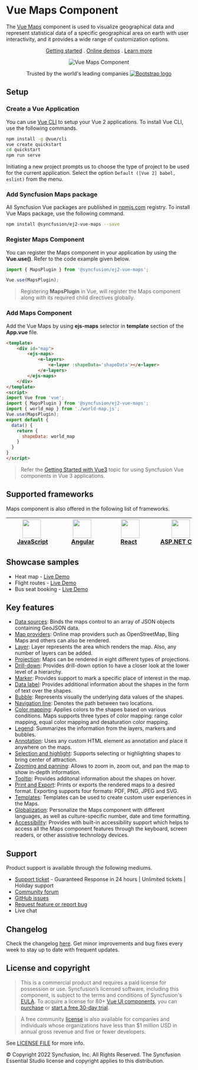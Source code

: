 # Vue Maps Component

The [Vue Maps](https://www.syncfusion.com/vue-components/vue-maps-library?utm_source=npm&utm_medium=listing&utm_campaign=vue-maps-npm) component is used to visualize geographical data and represent statistical data of a specific geographical area on earth with user interactivity, and it provides a wide range of customization options.

<p align="center">
    <a href="https://ej2.syncfusion.com/vue/documentation/maps/getting-started/">Getting started</a> . 
    <a href="https://ej2.syncfusion.com/vue/demos/?utm_source=npm&utm_medium=listing&utm_campaign=vue-maps-npm#/bootstrap5/maps/default.html">Online demos</a> . 
    <a href="https://www.syncfusion.com/vue-components/vue-maps-library?utm_source=npm&utm_medium=listing&utm_campaign=vue-maps-npm">Learn more</a>
</p>

<p align="center">
    <img src="https://raw.githubusercontent.com/SyncfusionExamples/nuget-img/master/vue/vue-map.png" alt="Vue Maps Component">
</a>

<p align="center">
Trusted by the world's leading companies
  <a href="https://www.syncfusion.com">
    <img src="https://raw.githubusercontent.com/SyncfusionExamples/nuget-img/master/syncfusion/syncfusion-trusted-companies.webp" alt="Bootstrap logo">
  </a>
</p>

## Setup

### Create a Vue Application

You can use [Vue CLI](https://github.com/vuejs/vue-cli) to setup your Vue 2 applications. To install Vue CLI, use the following commands.

```bash
npm install -g @vue/cli
vue create quickstart
cd quickstart
npm run serve
```

Initiating a new project prompts us to choose the type of project to be used for the current application. Select the option `Default ([Vue 2] babel, eslint)` from the menu.

### Add Syncfusion Maps package

All Syncfusion Vue packages are published in [npmjs.com](https://www.npmjs.com/~syncfusionorg) registry. To install Vue Maps package, use the following command.

```bash
npm install @syncfusion/ej2-vue-maps --save
```

### Register Maps Component

You can register the Maps component in your application by using the **Vue.use()**. Refer to the code example given below.

```typescript
import { MapsPlugin } from '@syncfusion/ej2-vue-maps';

Vue.use(MapsPlugin);
```

> Registering **MapsPlugin** in Vue, will register the Maps component along with its required child directives globally.

### Add Maps Component

Add the Vue Maps by using **ejs-maps** selector in **template** section of the **App.vue** file.

```html
<template>
    <div id="map">
        <ejs-maps>
            <e-layers>
                <e-layer :shapeData='shapeData'></e-layer>
            </e-layers>
        </ejs-maps>
    </div>
</template>
<script>
import Vue from 'vue';
import { MapsPlugin } from '@syncfusion/ej2-vue-maps';
import { world_map } from './world-map.js';
Vue.use(MapsPlugin);
export default {
  data() {
    return {
      shapeData: world_map
    }
  }
}
</script>
```

> Refer the [Getting Started with Vue3](https://ej2.syncfusion.com/vue/documentation/maps/getting-started-vue-3/) topic for using Syncfusion Vue components in Vue 3 applications.

## Supported frameworks

Maps component is also offered in the following list of frameworks.

| [<img src="https://ej2.syncfusion.com/github/images/js.svg" height="50" />](https://www.syncfusion.com/javascript-ui-controls?utm_medium=listing&utm_source=github)<br/>&nbsp;&nbsp;&nbsp;&nbsp;&nbsp;[JavaScript](https://www.syncfusion.com/javascript-ui-controls?utm_medium=listing&utm_source=github)&nbsp;&nbsp;&nbsp;&nbsp; | [<img src="https://ej2.syncfusion.com/github/images/angular-new.svg"  height="50" />](https://www.syncfusion.com/angular-components/?utm_medium=listing&utm_source=github)<br/>&nbsp;&nbsp;&nbsp;&nbsp;&nbsp;&nbsp;&nbsp;[Angular](https://www.syncfusion.com/angular-components/?utm_medium=listing&utm_source=github)&nbsp;&nbsp;&nbsp;&nbsp;&nbsp;&nbsp; | [<img src="https://ej2.syncfusion.com/github/images/react.svg" height="50" />](https://www.syncfusion.com/react-ui-components?utm_medium=listing&utm_source=github)<br/>&nbsp;&nbsp;&nbsp;&nbsp;&nbsp;&nbsp;&nbsp;[React](https://www.syncfusion.com/react-ui-components?utm_medium=listing&utm_source=github)&nbsp;&nbsp;&nbsp;&nbsp;&nbsp;&nbsp;&nbsp;&nbsp;&nbsp; | [<img src="https://ej2.syncfusion.com/github/images/netcore.svg" height="50" />](https://www.syncfusion.com/aspnet-core-ui-controls?utm_medium=listing&utm_source=github)<br/>&nbsp;&nbsp;[ASP.NET&nbsp;Core](https://www.syncfusion.com/aspnet-core-ui-controls?utm_medium=listing&utm_source=github)&nbsp;&nbsp; | [<img src="https://ej2.syncfusion.com/github/images/netmvc.svg" height="50" />](https://www.syncfusion.com/aspnet-mvc-ui-controls?utm_medium=listing&utm_source=github)<br/>&nbsp;&nbsp;[ASP.NET&nbsp;MVC](https://www.syncfusion.com/aspnet-mvc-ui-controls?utm_medium=listing&utm_source=github)&nbsp;&nbsp; | 
| :-----: | :-----: | :-----: | :-----: | :-----: |

## Showcase samples

* Heat map - [Live Demo](https://ej2.syncfusion.com/vue/demos/#/material/maps/heatmap.html)
* Flight routes - [Live Demo](https://ej2.syncfusion.com/vue/demos/#/material/maps/curved-lines.html)
* Bus seat booking - [Live Demo](https://ej2.syncfusion.com/vue/demos/#/material/maps/seat-selection.html)

## Key features

* [Data sources](https://ej2.syncfusion.com/vue/documentation/maps/populate-data/?utm_source=npm&utm_campaign=vue-maps-npm): Binds the maps control to an array of JSON objects containing GeoJSON data.
* [Map providers](https://ej2.syncfusion.com/vue/documentation/maps/providers/other-maps/?utm_source=npm&utm_campaign=vue-maps-npm): Online map providers such as OpenStreetMap, Bing Maps and others can also be rendered.
* [Layer](https://ej2.syncfusion.com/vue/documentation/maps/layers/?utm_source=npm&utm_campaign=vue-maps-npm): Layer represents the area which renders the map. Also, any number of layers can be added.
* [Projection](https://ej2.syncfusion.com/vue/demos/?utm_source=npm&utm_campaign=vue-maps-npm#/material/maps/projection.html): Maps can be rendered in eight different types of projections.
* [Drill-down](https://ej2.syncfusion.com/vue/demos/?utm_source=npm&utm_campaign=vue-maps-npm#/material/maps/drilldown.html): Provides drill-down option to have a closer look at the lower level of a hierarchy.
* [Marker](https://ej2.syncfusion.com/vue/documentation/maps/markers/?utm_source=npm&utm_campaign=vue-maps-npm): Provides support to mark a specific place of interest in the map.
* [Data label](https://ej2.syncfusion.com/vue/documentation/maps/data-labels/?utm_source=npm&utm_campaign=vue-maps-npm): Provides additional information about the shapes in the form of text over the shapes.
* [Bubble](https://ej2.syncfusion.com/vue/documentation/maps/bubble/?utm_source=npm&utm_campaign=vue-maps-npm): Represents visually the underlying data values of the shapes.
* [Navigation line](https://ej2.syncfusion.com/vue/documentation/maps/navigation-line/?utm_source=npm&utm_campaign=vue-maps-npm): Denotes the path between two locations.
* [Color mapping](https://ej2.syncfusion.com/vue/documentation/maps/color-mapping/?utm_source=npm&utm_campaign=vue-maps-npm): Applies colors to the shapes based on various conditions. Maps supports three types of color mapping: range color mapping, equal color mapping and desaturation color mapping.
* [Legend](https://ej2.syncfusion.com/vue/documentation/maps/legend/?utm_source=npm&utm_campaign=vue-maps-npm): Summarizes the information from the layers, markers and bubbles.
* [Annotation](https://ej2.syncfusion.com/vue/documentation/maps/annotations/?utm_source=npm&utm_campaign=vue-maps-npm): Uses any custom HTML element as annotation and place it anywhere on the maps.
* [Selection and highlight](https://ej2.syncfusion.com/vue/documentation/maps/user-interactions/?utm_source=npm&utm_campaign=vue-maps-npm#selection): Supports selecting or highlighting shapes to bring center of attraction.
* [Zooming and panning](https://ej2.syncfusion.com/vue/documentation/maps/user-interactions/?utm_source=npm&utm_campaign=vue-maps-npm#zooming): Allows to zoom in, zoom out, and pan the map to show in-depth information.
* [Tooltip](https://ej2.syncfusion.com/vue/documentation/maps/user-interactions/?utm_source=npm&utm_campaign=vue-maps-npm#tooltip): Provides additonal information about the shapes on hover.
* [Print and Export](https://ej2.syncfusion.com/vue/documentation/maps/print/?utm_source=npm&utm_campaign=vue-maps-npm): Prints or exports the rendered maps to a desired format. Exporting supports four formats: PDF, PNG, JPEG and SVG.
* [Templates](https://ej2.syncfusion.com/vue/demos/?utm_source=npm&utm_campaign=vue-maps-npm#/material/maps/marker-template.html): Templates can be used to create custom user experiences in the Maps.
* [Globalization](https://ej2.syncfusion.com/vue/documentation/maps/internationalization/?utm_source=npm&utm_campaign=vue-maps-npm): Personalize the Maps component with different languages, as well as culture-specific number, date and time formatting.
* [Accessibility](https://ej2.syncfusion.com/vue/documentation/maps/accessibility/?utm_source=npm&utm_campaign=vue-maps-npm): Provides with built-in accessibility support which helps to access all the Maps component features through the keyboard, screen readers, or other assistive technology devices.

## Support

Product support is available through the following mediums.

* [Support ticket](https://support.syncfusion.com/support/tickets/create) - Guaranteed Response in 24 hours | Unlimited tickets | Holiday support
* [Community forum](https://www.syncfusion.com/forums/vue?utm_source=npm&utm_medium=listing&utm_campaign=vue-maps-npm)
* [GitHub issues](https://github.com/syncfusion/ej2-vue-ui-components/issues/new)
* [Request feature or report bug](https://www.syncfusion.com/feedback/vue?utm_source=npm&utm_medium=listing&utm_campaign=vue-maps-npm)
* Live chat

## Changelog

Check the changelog [here](https://github.com/syncfusion/ej2-vue-ui-components/blob/master/components/maps/CHANGELOG.md?utm_source=npm&utm_campaign=vue-maps-npm). Get minor improvements and bug fixes every week to stay up to date with frequent updates.

## License and copyright

> This is a commercial product and requires a paid license for possession or use. Syncfusion’s licensed software, including this component, is subject to the terms and conditions of Syncfusion's [EULA](https://www.syncfusion.com/eula/es/). To acquire a license for 80+ [Vue UI components](https://www.syncfusion.com/vue-components), you can [purchase](https://www.syncfusion.com/sales/products) or [start a free 30-day trial](https://www.syncfusion.com/account/manage-trials/start-trials).

> A free community [license](https://www.syncfusion.com/products/communitylicense) is also available for companies and individuals whose organizations have less than $1 million USD in annual gross revenue and five or fewer developers.

See [LICENSE FILE](https://github.com/syncfusion/ej2-vue-ui-components/blob/master/license?utm_source=npm&utm_campaign=vue-maps-npm) for more info.

&copy; Copyright 2022 Syncfusion, Inc. All Rights Reserved. The Syncfusion Essential Studio license and copyright applies to this distribution.